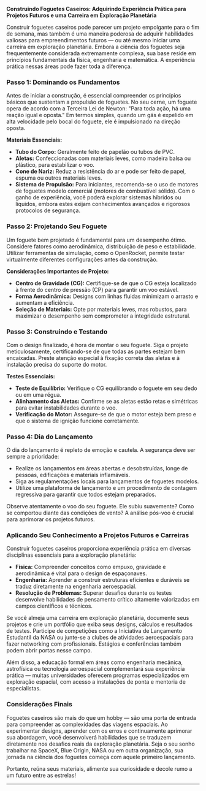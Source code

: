 
**Construindo Foguetes Caseiros: Adquirindo Experiência Prática para Projetos Futuros e uma Carreira em Exploração Planetária**

Construir foguetes caseiros pode parecer um projeto empolgante para o fim de semana, mas também é uma maneira poderosa de adquirir habilidades valiosas para empreendimentos futuros — ou até mesmo iniciar uma carreira em exploração planetária. Embora a ciência dos foguetes seja frequentemente considerada extremamente complexa, sua base reside em princípios fundamentais da física, engenharia e matemática. A experiência prática nessas áreas pode fazer toda a diferença.

### Passo 1: Dominando os Fundamentos

Antes de iniciar a construção, é essencial compreender os princípios básicos que sustentam a propulsão de foguetes. No seu cerne, um foguete opera de acordo com a Terceira Lei de Newton: "Para toda ação, há uma reação igual e oposta." Em termos simples, quando um gás é expelido em alta velocidade pelo bocal do foguete, ele é impulsionado na direção oposta.

**Materiais Essenciais:**
- **Tubo do Corpo:** Geralmente feito de papelão ou tubos de PVC.
- **Aletas:** Confeccionadas com materiais leves, como madeira balsa ou plástico, para estabilizar o voo.
- **Cone de Nariz:** Reduz a resistência do ar e pode ser feito de papel, espuma ou outros materiais leves.
- **Sistema de Propulsão:** Para iniciantes, recomenda-se o uso de motores de foguetes modelo comercial (motores de combustível sólido). Com o ganho de experiência, você poderá explorar sistemas híbridos ou líquidos, embora estes exijam conhecimentos avançados e rigorosos protocolos de segurança.

### Passo 2: Projetando Seu Foguete

Um foguete bem projetado é fundamental para um desempenho ótimo. Considere fatores como aerodinâmica, distribuição de peso e estabilidade. Utilizar ferramentas de simulação, como o OpenRocket, permite testar virtualmente diferentes configurações antes da construção.

**Considerações Importantes de Projeto:**
- **Centro de Gravidade (CG):** Certifique-se de que o CG esteja localizado à frente do centro de pressão (CP) para garantir um voo estável.
- **Forma Aerodinâmica:** Designs com linhas fluidas minimizam o arrasto e aumentam a eficiência.
- **Seleção de Materiais:** Opte por materiais leves, mas robustos, para maximizar o desempenho sem comprometer a integridade estrutural.

### Passo 3: Construindo e Testando

Com o design finalizado, é hora de montar o seu foguete. Siga o projeto meticulosamente, certificando-se de que todas as partes estejam bem encaixadas. Preste atenção especial à fixação correta das aletas e à instalação precisa do suporte do motor.

**Testes Essenciais:**
- **Teste de Equilíbrio:** Verifique o CG equilibrando o foguete em seu dedo ou em uma régua.
- **Alinhamento das Aletas:** Confirme se as aletas estão retas e simétricas para evitar instabilidades durante o voo.
- **Verificação do Motor:** Assegure-se de que o motor esteja bem preso e que o sistema de ignição funcione corretamente.

### Passo 4: Dia do Lançamento

O dia do lançamento é repleto de emoção e cautela. A segurança deve ser sempre a prioridade:
- Realize os lançamentos em áreas abertas e desobstruídas, longe de pessoas, edificações e materiais inflamáveis.
- Siga as regulamentações locais para lançamentos de foguetes modelos.
- Utilize uma plataforma de lançamento e um procedimento de contagem regressiva para garantir que todos estejam preparados.

Observe atentamente o voo do seu foguete. Ele subiu suavemente? Como se comportou diante das condições de vento? A análise pós-voo é crucial para aprimorar os projetos futuros.

### Aplicando Seu Conhecimento a Projetos Futuros e Carreiras

Construir foguetes caseiros proporciona experiência prática em diversas disciplinas essenciais para a exploração planetária:
- **Física:** Compreender conceitos como empuxo, gravidade e aerodinâmica é vital para o design de espaçonaves.
- **Engenharia:** Aprender a construir estruturas eficientes e duráveis se traduz diretamente na engenharia aeroespacial.
- **Resolução de Problemas:** Superar desafios durante os testes desenvolve habilidades de pensamento crítico altamente valorizadas em campos científicos e técnicos.

Se você almeja uma carreira em exploração planetária, documente seus projetos e crie um portfólio que exiba seus designs, cálculos e resultados de testes. Participe de competições como a Iniciativa de Lançamento Estudantil da NASA ou junte-se a clubes de atividades aeroespaciais para fazer networking com profissionais. Estágios e conferências também podem abrir portas nesse campo.

Além disso, a educação formal em áreas como engenharia mecânica, astrofísica ou tecnologia aeroespacial complementará sua experiência prática — muitas universidades oferecem programas especializados em exploração espacial, com acesso a instalações de ponta e mentoria de especialistas.

### Considerações Finais

Foguetes caseiros são mais do que um hobby — são uma porta de entrada para compreender as complexidades das viagens espaciais. Ao experimentar designs, aprender com os erros e continuamente aprimorar sua abordagem, você desenvolverá habilidades que se traduzem diretamente nos desafios reais da exploração planetária. Seja o seu sonho trabalhar na SpaceX, Blue Origin, NASA ou em outra organização, sua jornada na ciência dos foguetes começa com aquele primeiro lançamento.

Portanto, reúna seus materiais, alimente sua curiosidade e decole rumo a um futuro entre as estrelas!

---
